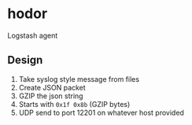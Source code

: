 hodor
=====

Logstash agent

## Design

1. Take syslog style message from files
2. Create JSON packet
3. GZIP the json string
4. Starts with `0x1f 0x8b` (GZIP bytes)
5. UDP send to port 12201 on whatever host provided
